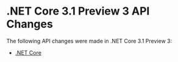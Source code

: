 # .NET Core 3.1 Preview 3 API Changes

The following API changes were made in .NET Core 3.1 Preview 3:

- [.NET Core](./.Net/3.1-preview3-standalone-packages.md)